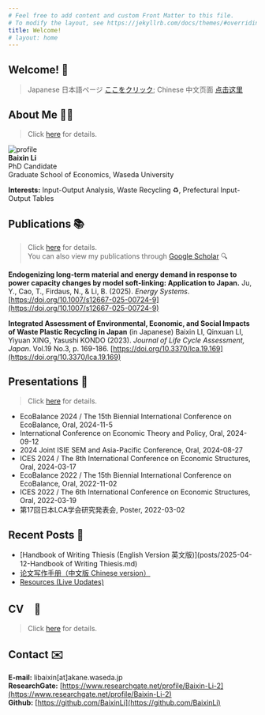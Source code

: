 ```yaml
---
# Feel free to add content and custom Front Matter to this file.
# To modify the layout, see https://jekyllrb.com/docs/themes/#overriding-theme-defaults
title: Welcome!
# layout: home
---
```


## Welcome! 👋 
> Japanese 日本語ページ [ここをクリック](homepages/jp.md); Chinese 中文页面 [点击这里](homepages/chinese.md)

## About Me 👨‍🎓

> Click [here](homepages/about.md) for details.    

<div class="about-section">
    <img src="https://avatars.githubusercontent.com/u/201954233?s=96&v=4" alt="profile" class="profile-img">
    <div class="profile-details">
        <b> Baixin Li </b> <br>
        PhD Candidate <br>
        Graduate School of Economics, Waseda University<br>
    </div>
</div>

**Interests:** Input-Output Analysis, Waste Recycling ♻️, Prefectural Input-Output Tables


## Publications 📚 
> Click [here](homepages/publications.md) for details.    
You can also view my publications through [Google Scholar](https://scholar.google.com/citations?user=scd1RncAAAAJ&hl=en) 🔍 

**Endogenizing long-term material and energy demand in response to power capacity changes by model soft-linking: Application to Japan.** 
Ju, Y., Cao, T., Firdaus, N., & Li, B. (2025). *Energy Systems*. [https://doi.org/10.1007/s12667-025-00724-9](https://doi.org/10.1007/s12667-025-00724-9)

**Integrated Assessment of Environmental, Economic, and Social Impacts of Waste Plastic Recycling in Japan** (in Japanese)
Baixin LI, Qinxuan LI, Yiyuan XING, Yasushi KONDO (2023). *Journal of Life Cycle Assessment, Japan*. Vol.19 No.3, p. 169-186. [https://doi.org/10.3370/lca.19.169](https://doi.org/10.3370/lca.19.169)

## Presentations 🎤

> Click [here](homepages/presentations.md) for details.    

- EcoBalance 2024 / The 15th Biennial International Conference on EcoBalance, Oral, 2024-11-5
- International Conference on Economic Theory and Policy, Oral, 2024-09-12
- 2024 Joint ISIE SEM and Asia-Pacific Conference, Oral, 2024-08-27
- ICES 2024 / The 8th International Conference on Economic Structures, Oral, 2024-03-17
- EcoBalance 2022 / The 15th Biennial International Conference on EcoBalance, Oral, 2022-11-02
- ICES 2022 / The 6th International Conference on Economic Structures, Oral, 2022-03-19
- 第17回日本LCA学会研究発表会, Poster, 2022-03-02  

## Recent Posts 📝

- [Handbook of Writing Thiesis (English Version 英文版)](posts/2025-04-12-Handbook of Writing Thiesis.md)
- [论文写作手册（中文版 Chinese version）](posts/2025-04-12-论文写作手册.md)
- [Resources (Live Updates)](posts/resources.md)

## CV　📜
> Click [here](homepages/cv.md) for details.    

## Contact ✉️ 
**E-mail:** libaixin\[at\]akane.waseda.jp  
**ResearchGate:** [https://www.researchgate.net/profile/Baixin-Li-2](https://www.researchgate.net/profile/Baixin-Li-2)  
**Github:** [https://github.com/BaixinLi](https://github.com/BaixinLi)





